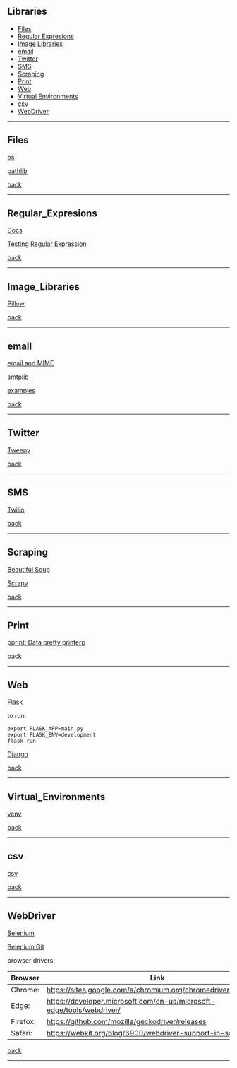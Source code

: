 ## Libraries

- [Files](#Files)
- [Regular Expresions](#Regular_Expresions)
- [Image Libraries](#Image_Libraries)
- [email](#email)
- [Twitter](#Twitter)
- [SMS](#SMS)
- [Scraping](#Scraping)
- [Print](#Print)
- [Web](#Web)
- [Virtual Environments](#Virtual_Environments)
- [csv](#csv)
- [WebDriver](#WebDriver)

---

## Files

<a href="https://docs.python.org/3/library/os.html" target="_blank">os</a>

<a href="https://docs.python.org/3/library/pathlib.html" target="_blank">pathlib</a>

[back](#Libraries)

---

## Regular_Expresions

<a href="https://www.w3schools.com/python/python_regex.asp" target="_blank">Docs</a>

<a href="https://regex101.com/" target="_blank">Testing Regular Expression</a>

[back](#Libraries)

---

## Image_Libraries

<a href="https://pillow.readthedocs.io/en/stable/" target="_blank">Pillow</a>

[back](#Libraries)

---

## email

<a href="https://docs.python.org/3/library/email.html" target="_blank">email and MIME</a>

<a href="https://docs.python.org/3/library/smtplib.html?highlight=smtplib#module-smtplib" target="_blank">smtplib</a>

<a href="https://docs.python.org/3/library/email.examples.html" target="_blank">examples</a>

[back](#Libraries)

---

## Twitter

<a href="http://docs.tweepy.org/en/latest/" target="_blank">Tweepy</a>

[back](#Libraries)

---

## SMS

<a href="https://www.twilio.com/docs" target="_blank">Twilio</a>

[back](#Libraries)

---

## Scraping

<a href="https://www.crummy.com/software/BeautifulSoup/bs4/doc/" target="_blank">Beautiful Soup</a>

<a href="https://scrapy.org/" target="_blank">Scrapy</a>

[back](#Libraries)

---

## Print

<a href="https://docs.python.org/3/library/pprint.html" target="_blank">pprint: Data pretty printerp</a>

[back](#Libraries)

---

## Web

<a href="https://palletsprojects.com/p/flask/" target="_blank">Flask</a>

to run:

```shell
export FLASK_APP=main.py
export FLASK_ENV=development
flask run
```

<a href="https://www.djangoproject.com/" target="_blank">Django</a>

[back](#Libraries)

---

## Virtual_Environments

<a href="https://docs.python.org/3/library/venv.html" target="_blank">venv</a>

[back](#Libraries)

---

## csv

<a href="https://docs.python.org/3/library/csv.html" target="_blank">csv</a>

[back](#Libraries)

---
## WebDriver

<a href="https://selenium-python.readthedocs.io/" target="_blank">Selenium</a>

<a href="https://github.com/baijum/selenium-python/" target="_blank">Selenium Git</a>

browser drivers:

| Browser | Link |
| --- | --- |
| Chrome: |	https://sites.google.com/a/chromium.org/chromedriver/downloads |
| Edge: | https://developer.microsoft.com/en-us/microsoft-edge/tools/webdriver/ |
| Firefox: | https://github.com/mozilla/geckodriver/releases |
| Safari: | https://webkit.org/blog/6900/webdriver-support-in-safari-10/ |

[back](#Libraries)

---
